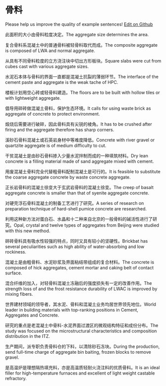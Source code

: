 # 骨料

Please help us improve the quality of example sentences! [Edit on Github](https://github.com/jiyushe/jiyu-example-sentence-source/blob/main/chinese/guliao.md)

<p><span class="chinese">此面积的大小由骨料粒度决定。</span><span class="english">The aggregate size determines the area.</span></p>

<p><span class="chinese">复合骨料系混凝土中的普通骨料被轻骨料取代而成。</span><span class="english">The composite aggregate is composed of LWA and normal aggregate.</span></p>

<p><span class="chinese">从具有不同骨料粒度的立方浇注块中切出方形板块。</span><span class="english">Square slabs were cut from cubes cast with various aggregate sizes.</span></p>

<p><span class="chinese">水泥石本体与骨料的界面一直都是混凝土抗裂的薄弱环节。</span><span class="english">The interface of the cement paste and aggregate is the weak tache of HPC.</span></p>

<p><span class="chinese">楼板计划用空心砖或轻骨料建造。</span><span class="english">The floors are to be built with hollow tiles or with lightweight aggregate.</span></p>

<p><span class="chinese">倡导用碎砖做混凝土骨料，保护生态环境。</span><span class="english">It calls for using waste brick as aggregate of concrete to protect environment.</span></p>

<p><span class="chinese">煅烧后需要进行破碎，因此骨料具有尖锐的棱角。</span><span class="english">It has to be crushed after firing and the aggregate therefore has sharp corners.</span></p>

<p><span class="chinese">溪砂石骨料混凝土或石英岩身材中等难度降低。</span><span class="english">Concrete with river gravel or quartzite aggregate is of medium difficulty to cut.</span></p>

<p><span class="chinese">干贫混凝土是由砂石骨料掺入少量水泥拌制而成的一种填筑材料。</span><span class="english">Dry lean concrete is a filling material made of sand aggregate mixed with cement.</span></p>

<p><span class="chinese">用废混凝土骨料完全代替粗骨料配制混凝土是可行的。</span><span class="english">It is feasible to substitute the coarse aggregate concrete by waste concrete aggregate.</span></p>

<p><span class="chinese">正长岩骨料的混凝土徐变大于玄武岩骨料的混凝土徐变。</span><span class="english">The creep of basalt aggregate concrete is smaller than that of syenite aggregate concrete.</span></p>

<p><span class="chinese">对硬壳浮石骨料混凝土的制备工艺进行了研究。</span><span class="english">A series of research on preparation technique of hard-shell pumice concrete are researched.</span></p>

<p><span class="chinese">利用这种新方法对蛋白石、水晶和十二种来自北京的一般骨料的碱活性进行了研究。</span><span class="english">Opal, crystal and twelve types of aggregates from Beijing were studied with this new method.</span></p>

<p><span class="chinese">碎砖骨料具有吸水性较强的特点，同时又具有较小的坚硬性。</span><span class="english">Brickbat has several peculiarities such as high ability of water-absorbing and low rockiness.</span></p>

<p><span class="chinese">混凝土是由粗骨料、水泥砂浆及界面粘结带组成的复合材料。</span><span class="english">The concrete is composed of hick aggregates, cement mortar and caking belt of contact surface.</span></p>

<p><span class="chinese">混合纤维的加入，对轻骨料混凝土冻融后的强度损失有一定的改善作用。</span><span class="english">The strength loss of and the frost resistance durability of LWAC is improved by mixing fibers.</span></p>

<p><span class="chinese">世界建材领域的领导者，其水泥、骨料和混凝土业务均居世界领先地位。</span><span class="english">World leader in building materials with top-ranking positions in Cement, Aggregates and Concrete.</span></p>

<p><span class="chinese">研究的重点是老混凝土中骨料-水泥界面过渡区的微观结构特征和成份分布。</span><span class="english">The study was focused on the microstructural characteristics and composition distribution in the ITZ.</span></p>

<p><span class="chinese">生产期间，派专职负责骨料仓的下料，以清除砂石冻块。</span><span class="english">During the production, send full-time charge of aggregate bin baiting, frozen blocks to remove gravel.</span></p>

<p><span class="chinese">是高温炉是理想隔热填充料，亦是高温质轻耐火浇注料的优质骨料。</span><span class="english">It is an ideal filler for high-temperature furnaces and excellent of light weight castable refractory.</span></p>

